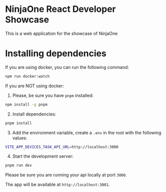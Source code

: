 # NinjaOne React Developer Showcase
This is a web application for the showcase of NinjaOne

# Installing dependencies

If you are using docker, you can run the following command:

```bash
npm run docker:watch
```

If you are NOT using docker:

1. Please, be sure you have `pnpm` installed:

```bash
npm install -g pnpm
```

2. Install dependencies:

```bash
pnpm install
```

3. Add the environment variable, create a `.env` in the root with the following values:

```bash
VITE_APP_DEVICES_TASK_API_URL=http://localhost:3000
```

4. Start the development server:

```bash
pnpm run dev
```

Please be sure you are running your api locally at port `3000`.

The app will be available at `http://localhost:3001`.